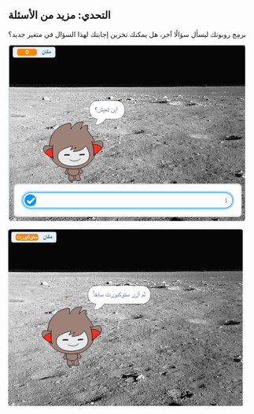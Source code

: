 ## التحدي: مزيد من الأسئلة

برمِج روبوتك ليسأل سؤالًا آخر، هل يمكنك تخزين إجابتك لهذا السؤال في متغير جديد؟

![المزيد من الأسئلة](images/chatbot-question1.png)

![المزيد من الأسئلة](images/chatbot-question2.png)